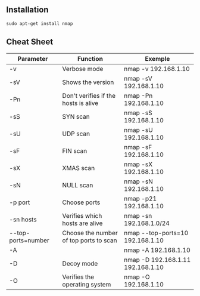 ## Installation
`sudo apt-get install nmap`

## Cheat Sheet

| **Parameter**      | **Function**                           | **Exemple**                       |
| ------------------ | -------------------------------------- | --------------------------------- |
| -v                 | Verbose mode                           | nmap -v 192.168.1.10              |
| -sV                | Shows the version                      | nmap -sV 192.168.1.10             |
| -Pn                | Don't verifies if the hosts is alive   | nmap -Pn 192.168.1.10             |
| -sS                | SYN scan                               | nmap -sS 192.168.1.10             |
| -sU                | UDP scan                               | nmap -sU 192.168.1.10             |
| -sF                | FIN scan                               | nmap -sF 192.168.1.10             |
| -sX                | XMAS scan                              | nmap -sX 192.168.1.10             |
| -sN                | NULL scan                              | nmap -sN 192.168.1.10             |
| -p port            | Choose ports                           | nmap -p21 192.168.1.10            |
| -sn hosts          | Verifies which hosts are alive         | nmap -sn 192.168.1.0/24           |
| --top-ports=number | Choose the number of top ports to scan | nmap --top-ports=10 192.168.1.10  |
| -A                 |                                        | nmap -A 192.168.1.10              |
| -D                 | Decoy mode                             | nmap -D 192.168.1.11 192.168.1.10 |
| -O                 | Verifies the operating system          | nmap -O 192.168.1.10              |
